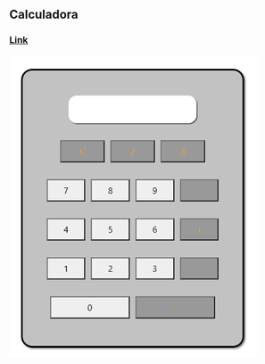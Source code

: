 ## Calculadora
### [Link](https://calculadoracasali.netlify.app/)
#### ![gif](https://github.com/CasaliWe/Calculadora/blob/main/cal.gif)
